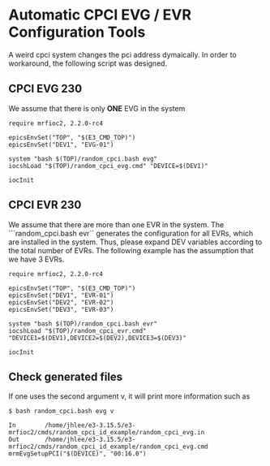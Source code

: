 Automatic CPCI EVG / EVR Configuration Tools
===

A weird cpci system changes the pci address dymaically. In order to workaround, the following script was designed. 



## CPCI EVG 230

We assume that there is only **ONE** EVG in the system

```
require mrfioc2, 2.2.0-rc4

epicsEnvSet("TOP", "$(E3_CMD_TOP)")
epicsEnvSet("DEV1", "EVG-01")

system "bash $(TOP)/random_cpci.bash evg"
iocshLoad "$(TOP)/random_cpci_evg.cmd" "DEVICE=$(DEV1)"

iocInit
```

## CPCI EVR 230

We assume that there are more than one EVR in the system. The ```random_cpci.bash evr`` generates the configuration for all EVRs, which are installed in the system. Thus, please expand DEV variables according to the total number of EVRs. The following example has the assumption that we have 3 EVRs.

```
require mrfioc2, 2.2.0-rc4

epicsEnvSet("TOP", "$(E3_CMD_TOP)")
epicsEnvSet("DEV1", "EVR-01")
epicsEnvSet("DEV2", "EVR-02")
epicsEnvSet("DEV3", "EVR-03")

system "bash $(TOP)/random_cpci.bash evr"
iocshLoad "$(TOP)/random_cpci_evr.cmd" "DEVICE1=$(DEV1),DEVICE2=$(DEV2),DEVICE3=$(DEV3)"

iocInit
```

## Check generated files

If one uses the second argument v, it will print more information such as

```
$ bash random_cpci.bash evg v
 
In        /home/jhlee/e3-3.15.5/e3-mrfioc2/cmds/random_cpci_id_example/random_cpci_evg.in
Out       /home/jhlee/e3-3.15.5/e3-mrfioc2/cmds/random_cpci_id_example/random_cpci_evg.cmd
mrmEvgSetupPCI("$(DEVICE)", "00:16.0")
```
